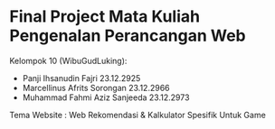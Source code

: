 # Final Project Mata Kuliah Pengenalan Perancangan Web

Kelompok 10 (WibuGudLuking):

- Panji Ihsanudin Fajri 23.12.2925
- Marcellinus Afrits Sorongan  23.12.2966
- Muhammad Fahmi Aziz Sanjeeda 23.12.2973

Tema Website : Web Rekomendasi & Kalkulator Spesifik Untuk Game
